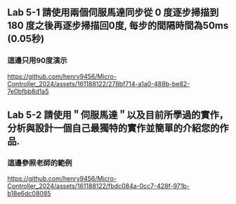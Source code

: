 ## Lab 5-1 請使用兩個伺服馬達同步從 0 度逐步掃描到 180 度之後再逐步掃描回0度, 每步的間隔時間為50ms (0.05秒)
### 這邊只用90度演示

<!-- code -->

<!-- code
#include <Servo.h>

Servo s9, s8;

void setup()
{
  s9.attach(9, 500, 2500);
  s8.attach(8, 500, 2500);
}

void loop()
{
// 從 0 到 90 度逐步掃描伺服, 1度/步
  for (int i = 0; i <= 90; i++) {

    s9.write(i);
    s8.write(i);   

    delay(50); // 等50ms (0.05秒)
  }
  
  for (int i = 90; i >= 0; i--) {
// 從 90 到 0 度逐步掃描伺服, 1度/步
    s9.write(i);
    s8.write(i);    

    delay(50); // 等50ms (0.05秒)
  }
}
-->

https://github.com/henry9456/Micro-Controller_2024/assets/161188122/278bf714-a1a0-488b-be82-7e0bfbb8d1a5

## Lab 5-2 請使用＂伺服馬達＂以及目前所學過的實作，分析與設計一個自己最獨特的實作並簡單的介紹您的作品.
### 這邊參照老師的範例

<!-- code 
#include <Servo.h>
#include <LiquidCrystal.h>

Servo s9, s8, s7;

int seconds = 0;

LiquidCrystal lcd_1(12, 11, 5, 4, 3, 2);

void setup()
{
  s9.attach(9, 500, 2500);
  s8.attach(8, 500, 2500);
  s7.attach(7, 500, 2500);
  
  lcd_1.begin(16, 2); // Set up the number of columns and rows on the LCD.

  // Print a message to the LCD.
  lcd_1.print("hello world!");
}

void loop()
{
  for (int i = 0; i <= 90; i++) {

    s9.write(i);
    s8.write(i); 
    s7.write(i);
    lcd_1.setCursor(0, 1);
  	lcd_1.print(i);

    delay(50); // 等50ms (0.05秒)
  }
  
  for (int i = 90; i >= 0; i--) {
// 從 90 到 0 度逐步掃描伺服, 1度/步
    s9.write(i);
    s8.write(i);   
    s7.write(i);
    lcd_1.setCursor(0, 1);
	lcd_1.print(i);
    
    delay(50); // 等50ms (0.05秒)
  }
  
 
  lcd_1.setCursor(0, 1);
  lcd_1.print(seconds);
  seconds += 1;
}

-->

https://github.com/henry9456/Micro-Controller_2024/assets/161188122/fbdc084a-0cc7-428f-971b-b18e6dc08085











